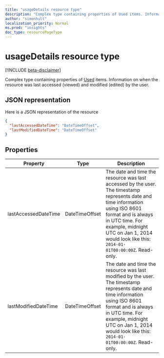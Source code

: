 ```yaml
---
title: "usageDetails resource type"
description: "Complex type containing properties of Used items. Information on when the resource was last accessed (viewed) and modified (edited) by the user."
author: "simonhult"
localization_priority: Normal
ms.prod: "insights"
doc_type: resourcePageType
---
```


# usageDetails resource type

[!INCLUDE [beta-disclaimer](../../includes/beta-disclaimer.md)]

Complex type containing properties of [Used](insights-used.md) items. Information on when the resource was last accessed (viewed) and modified (edited) by the user.

## JSON representation

Here is a JSON representation of the resource

```json
{
  "lastAccessedDateTime": "DateTimeOffset",
  "lastModifiedDateTime": "DateTimeOffset"
}
```

## Properties

| Property      		| Type          | Description  |
| ------------- 		|---------------| -------------|
| lastAccessedDateTime      			| DateTimeOffset		| The date and time the resource was last accessed by the user. The timestamp represents date and time information using ISO 8601 format and is always in UTC time. For example, midnight UTC on Jan 1, 2014 would look like this: `2014-01-01T00:00:00Z`. Read-only.       	   		   |
| lastModifiedDateTime    			| DateTimeOffset		| The date and time the resource was last modified by the user. The timestamp represents date and time information using ISO 8601 format and is always in UTC time. For example, midnight UTC on Jan 1, 2014 would look like this: `2014-01-01T00:00:00Z`. Read-only.       |
<!--
{
  "type": "#page.annotation",
  "suppressions": [
    "Error: /api-reference/beta/resources/insights-usagedetails.md:\r\n      Exception processing links.\r\n    System.ArgumentException: Link Definition was null. Link text: !INCLUDE [beta-disclaimer](../../includes/beta-disclaimer.md)\r\n      at ApiDoctor.Validation.DocFile.get_LinkDestinations()\r\n      at ApiDoctor.Validation.DocSet.ValidateLinks(Boolean includeWarnings, String[] relativePathForFiles, IssueLogger issues, Boolean requireFilenameCaseMatch, Boolean printOrphanedFiles)"
  ]
}
-->

